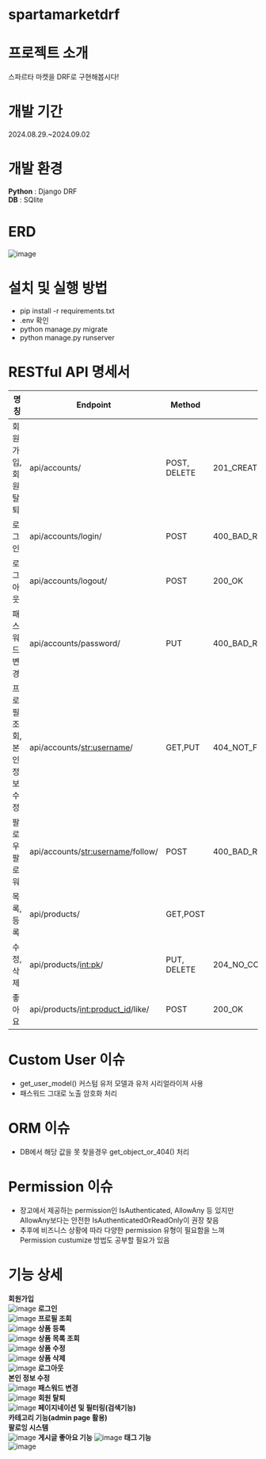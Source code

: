 # spartamarketdrf

# 프로젝트 소개
스파르타 마켓을 DRF로 구현해봅시다!<br>

# 개발 기간
2024.08.29.~2024.09.02<br>

# 개발 환경
**Python** : Django DRF<br>
**DB** : SQlite<br>

# ERD
![image](https://github.com/leeyounghuncom/spartamarketdrf/blob/main/readme/erd.png?raw=true)

# 설치 및 실행 방법
* pip install -r requirements.txt
* .env 확인
* python manage.py migrate
* python manage.py runserver

# RESTful API 명세서
명칭 | Endpoint | Method | status
|------|---|---|---|
회원가입, 회원탈퇴 | api/accounts/ | POST, DELETE | 201_CREATED, 400_BAD_REQUEST,204_NO_CONTENT
로그인 | api/accounts/login/ | POST | 400_BAD_REQUEST,HTTP_200_OK
로그아웃 | api/accounts/logout/ |  POST | 200_OK
패스워드변경 | api/accounts/password/ | PUT |  400_BAD_REQUEST
프로필 조회, 본인 정보 수정 | api/accounts/<str:username>/ | GET,PUT |404_NOT_FOUND,403_FORBIDDEN,200_OK,400_BAD_REQUEST
팔로우 팔로워 |  api/accounts/<str:username>/follow/ | POST | 400_BAD_REQUEST,200_OK
목록,등록 | api/products/ | GET,POST |
수정, 삭제 | api/products/<int:pk>/ | PUT, DELETE | 204_NO_CONTENT
좋아요 | api/products/<int:product_id>/like/ | POST |  200_OK

# Custom User 이슈
* get_user_model() 커스텀 유저 모델과 유저 시리얼라이져 사용
* 패스워드 그대로 노출 암호화 처리

# ORM 이슈
* DB에서 해당 값을 못 찾을경우 get_object_or_404() 처리

# Permission 이슈
* 장고에서 제공하는 permission인 IsAuthenticated, AllowAny 등 있지만 AllowAny보다는 안전한 IsAuthenticatedOrReadOnly이 권장 찾음
* 추후에 비즈니스 상황에 따라 다양한 permission 유형이 필요함을 느껴 Permission custumize 방법도 공부할 필요가 있음

# 기능 상세

**회원가입**<br>
![image](https://github.com/leeyounghuncom/spartamarketdrf/blob/main/readme/%ED%9A%8C%EC%9B%90%EA%B0%80%EC%9E%85.png?raw=true)
**로그인**<br>
![image](https://github.com/leeyounghuncom/spartamarketdrf/blob/main/readme/%EB%A1%9C%EA%B7%B8%EC%9D%B8.png?raw=true)
**프로필 조회**<br>
![image](https://github.com/leeyounghuncom/spartamarketdrf/blob/main/readme/%ED%94%84%EB%A1%9C%ED%95%84%20%EC%A1%B0%ED%9A%8C.png?raw=true)
**상품 등록**<br>
![image](https://github.com/leeyounghuncom/spartamarketdrf/blob/main/readme/%EB%A6%AC%EC%8A%A4%ED%8A%B8_%EC%B6%94%EA%B0%80(%EC%B6%94%EA%B0%80).png?raw=true)
**상품 목록 조회**<br>
![image](https://github.com/leeyounghuncom/spartamarketdrf/blob/main/readme/%EB%A6%AC%EC%8A%A4%ED%8A%B8_%EC%B6%94%EA%B0%80(%EB%A6%AC%EC%8A%A4%ED%8A%B8).png?raw=true)
**상품 수정**<br>
![image](https://github.com/leeyounghuncom/spartamarketdrf/blob/main/readme/%EC%88%98%EC%A0%95_%EC%82%AD%EC%A0%9C(%EC%88%98%EC%A0%95).png?raw=true)
**상품 삭제**<br>
![image](https://github.com/leeyounghuncom/spartamarketdrf/blob/main/readme/%EC%88%98%EC%A0%95_%EC%82%AD%EC%A0%9C(%EC%82%AD%EC%A0%9C).png?raw=true)
**로그아웃**<br>
**본인 정보 수정**<br>
![image](https://github.com/leeyounghuncom/spartamarketdrf/blob/main/readme/%EC%97%85%EB%8D%B0%EC%9D%B4%ED%8A%B8.png?raw=true)
**패스워드 변경**<br>
![image](https://github.com/leeyounghuncom/spartamarketdrf/blob/main/readme/%ED%8C%A8%EC%8A%A4%EC%9B%8C%EB%93%9C%EB%B3%80%EA%B2%BD.png?raw=true)
**회원 탈퇴**<br>
![image](https://github.com/leeyounghuncom/spartamarketdrf/blob/main/readme/%ED%94%84%EB%A1%9C%ED%95%84%20%EC%A1%B0%ED%9A%8C.png?raw=true)
**페이지네이션 및 필터링(검색기능)**<br>
**카테고리 기능(admin page 활용)**<br>
**팔로잉 시스템**<br>
![image](https://github.com/leeyounghuncom/spartamarketdrf/blob/main/readme/%ED%83%9C%EA%B7%B8.png?raw=true)
**게시글 좋아요 기능**
![image](https://github.com/leeyounghuncom/spartamarketdrf/blob/main/readme/%EB%9D%BC%EC%9D%B4%ED%81%AC.png?raw=true)
**태그 기능**<br>
![image](https://github.com/leeyounghuncom/spartamarketdrf/blob/main/readme/%ED%83%9C%EA%B7%B8.png?raw=true)




